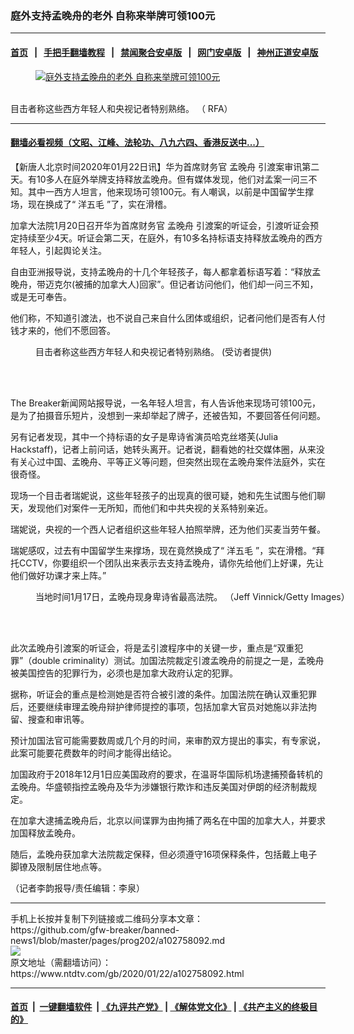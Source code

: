 ### 庭外支持孟晚舟的老外 自称来举牌可领100元
------------------------

#### [首页](https://github.com/gfw-breaker/banned-news1/blob/master/README.md) &nbsp;&nbsp;|&nbsp;&nbsp; [手把手翻墙教程](https://github.com/gfw-breaker/guides/wiki) &nbsp;&nbsp;|&nbsp;&nbsp; [禁闻聚合安卓版](https://github.com/gfw-breaker/bn-android) &nbsp;&nbsp;|&nbsp;&nbsp; [网门安卓版](https://github.com/oGate2/oGate) &nbsp;&nbsp;|&nbsp;&nbsp; [神州正道安卓版](https://github.com/SzzdOgate/update) 



<div><div class="featured_image">
 <a href="https://i.ntdtv.com/assets/uploads/2020/01/Pic4.jpg" target="_blank">
  <figure>
   <img alt="庭外支持孟晚舟的老外 自称来举牌可领100元" src="https://i.ntdtv.com/assets/uploads/2020/01/Pic4-800x450.jpg"/>
  </figure><br/>
 </a>
 <span class="caption">
  目击者称这些西方年轻人和央视记者特别熟络。 （ RFA）
 </span>
</div>
</div><hr/>

#### [翻墙必看视频（文昭、江峰、法轮功、八九六四、香港反送中...）](http://167.172.214.107/home.html)

<div><div class="post_content" itemprop="articleBody">
 <p>
  【新唐人北京时间2020年01月22日讯】华为首席财务官
  <ok href="https://www.ntdtv.com/gb/孟晚舟.htm">
   孟晚舟
  </ok>
  引渡案审讯第二天。有10多人在庭外举牌支持释放孟晚舟。但有媒体发现，他们对孟案一问三不知。其中一西方人坦言，他来现场可领100元。有人嘲讽，以前是中国留学生撑场，现在换成了“
  <ok href="https://www.ntdtv.com/gb/洋五毛.htm">
   洋五毛
  </ok>
  ”了，实在滑稽。
 </p>
 <p>
  加拿大法院1月20日召开华为首席财务官
  <ok href="https://www.ntdtv.com/gb/孟晚舟.htm">
   孟晚舟
  </ok>
  引渡案的听证会，引渡听证会预定持续至少4天。听证会第二天，在庭外，有10多名持标语支持释放孟晚舟的西方年轻人，引起舆论关注。
 </p>
 <p>
  自由亚洲报导说，支持孟晚舟的十几个年轻孩子，每人都拿着标语写着：“释放孟晚舟，带迈克尔(被捕的加拿大人)回家”。但记者访问他们，他们却一问三不知，或是无可奉告。
 </p>
 <p>
  他们称，不知道引渡法，也不说自己来自什么团体或组织，记者问他们是否有人付钱才来的，他们不愿回答。
 </p>
 <figure class="wp-caption alignnone" id="attachment_102758094" style="width: 600px">
  <ok href="https://i.ntdtv.com/assets/uploads/2020/01/aea070c5-9d75-46d9-9a22-37a943bcba30.jpeg">
   <img alt="" class="size-medium wp-image-102758094" src="https://i.ntdtv.com/assets/uploads/2020/01/aea070c5-9d75-46d9-9a22-37a943bcba30-600x338.jpeg"/>
  </ok>
  <br/><figcaption class="wp-caption-text">
   目击者称这些西方年轻人和央视记者特别熟络。 (受访者提供)
  </figcaption><br/>
 </figure><br/>
 <p>
  The Breaker新闻网站报导说，一名年轻人坦言，有人告诉他来现场可领100元，是为了拍摄音乐短片，没想到一来却举起了牌子，还被告知，不要回答任何问题。
 </p>
 <p>
  另有记者发现，其中一个持标语的女子是卑诗省演员哈克丝塔芙(Julia Hackstaff)，记者上前问话，她转头离开。记者说，翻看她的社交媒体圈，从来没有关心过中国、孟晚舟、平等正义等问题，但突然出现在孟晚舟案件法庭外，实在很奇怪。
 </p>
 <p>
  现场一个目击者瑞妮说，这些年轻孩子的出现真的很可疑，她和先生试图与他们聊天，发现他们对案件一无所知，而他们和中共央视的关系特别亲近。
 </p>
 <p>
  瑞妮说，央视的一个西人记者组织这些年轻人拍照举牌，还为他们买麦当劳午餐。
 </p>
 <p>
  瑞妮感叹，过去有中国留学生来撑场，现在竟然换成了“
  <ok href="https://www.ntdtv.com/gb/洋五毛.htm">
   洋五毛
  </ok>
  ”，实在滑稽。“拜托CCTV，你要组织一个团队出来表示去支持孟晚舟，请你先给他们上好课，先让他们做好功课才来上阵。”
 </p>
 <figure class="wp-caption alignnone" id="attachment_102755290" style="width: 600px">
  <ok href="https://i.ntdtv.com/assets/uploads/2020/01/GettyImages-1194134616.jpg">
   <img alt="" class="size-medium wp-image-102755290" src="https://i.ntdtv.com/assets/uploads/2020/01/GettyImages-1194134616-600x338.jpg"/>
  </ok>
  <br/><figcaption class="wp-caption-text">
   当地时间1月17日，孟晚舟现身卑诗省最高法院。 （Jeff Vinnick/Getty Images）
  </figcaption><br/>
 </figure><br/>
 <p>
  此次孟晚舟引渡案的听证会，将是孟引渡程序中的关键一步，重点是“双重犯罪”（double criminality）测试。加国法院裁定引渡孟晚舟的前提之一是，孟晚舟被美国控告的犯罪行为，必须也是加拿大政府认定的犯罪。
 </p>
 <p>
  据称，听证会的重点是检测她是否符合被引渡的条件。加国法院在确认双重犯罪后，还要继续审理孟晚舟辩护律师提控的事项，包括加拿大官员对她施以非法拘留、搜查和审讯等。
 </p>
 <p>
  预计加国法官可能需要数周或几个月的时间，来审酌双方提出的事实，有专家说，此案可能要花费数年的时间才能得出结论。
 </p>
 <p>
  加国政府于2018年12月1日应美国政府的要求，在温哥华国际机场逮捕预备转机的孟晚舟。华盛顿指控孟晚舟及华为涉嫌银行欺诈和违反美国对伊朗的经济制裁规定。
 </p>
 <p>
  在加拿大逮捕孟晚舟后，北京以间谍罪为由拘捕了两名在中国的加拿大人，并要求加国释放孟晚舟。
 </p>
 <p>
  随后，孟晚舟获加拿大法院裁定保释，但必须遵守16项保释条件，包括戴上电子脚镣及限制居住地点等。
 </p>
 <p>
  （记者李韵报导/责任编辑：李泉）
 </p>
 <div class="single_ad">
 </div>
</div>
</div>
<hr/>
手机上长按并复制下列链接或二维码分享本文章：<br/>
https://github.com/gfw-breaker/banned-news1/blob/master/pages/prog202/a102758092.md <br/>
<a href='https://github.com/gfw-breaker/banned-news1/blob/master/pages/prog202/a102758092.md'><img src='https://github.com/gfw-breaker/banned-news1/blob/master/pages/prog202/a102758092.md.png'/></a> <br/>
原文地址（需翻墙访问）：https://www.ntdtv.com/gb/2020/01/22/a102758092.html


------------------------
#### [首页](https://github.com/gfw-breaker/banned-news1/blob/master/README.md) &nbsp;|&nbsp; [一键翻墙软件](https://github.com/gfw-breaker/nogfw/blob/master/README.md) &nbsp;| [《九评共产党》](https://github.com/gfw-breaker/9ping.md/blob/master/README.md#九评之一评共产党是什么) | [《解体党文化》](https://github.com/gfw-breaker/jtdwh.md/blob/master/README.md) | [《共产主义的终极目的》](https://github.com/gfw-breaker/gczydzjmd.md/blob/master/README.md)


<img src='http://gfw-breaker.win/banned-news/pages/prog202/a102758092.md' width='0px' height='0px'/>
